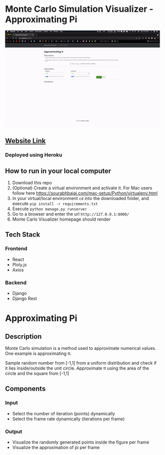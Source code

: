 # Monte Carlo Simulation Visualizer - Approximating Pi
 
 <a href="https://montecarlovisualizerpi.herokuapp.com/#/">
<img src="/images/montecarlo.gif" width="800"/>
</a>

##  <a href="https://montecarlovisualizerpi.herokuapp.com/#/">Website Link</a>
### Deployed using Heroku

## How to run in your local computer
1. Download this repo
2. (Optional) Create a virtual environment and activate it. For Mac users follow here <https://sourabhbajaj.com/mac-setup/Python/virtualenv.html> 
3. In your virtual/local environment `cd` into the downloaded folder, and execute `pip install -r requirements.txt`
4. Execute `python manage.py runserver`  
5. Go to a browser and enter the url `http://127.0.0.1:8000/` 
6. Monte Carlo Visualizer homepage should render


## Tech Stack
### Frontend
* React
* Ploly.js
* Axios

### Backend
* Django
* Django Rest 


# Approximating Pi
 
## Description
Monte Carlo simulation is a method used to approximate numerical values. One example is approximating π.

Sample random number from [-1,1] from a uniform distribution and check if it lies inside/outside the unit circle. Approximate π using the area of the circle and the square from [-1,1]


## Components
### Input
* Select the number of iteration (points) dynamically
* Select the frame rate dynamically (iterations per frame)

### Output
* Visualize the randomly generated points inside the figure per frame
* Visualize the approximation of pi per frame
